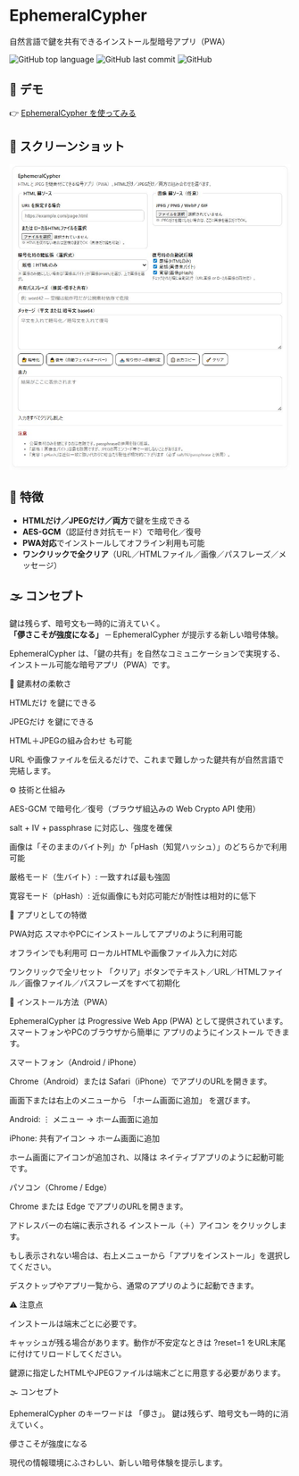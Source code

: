 # EphemeralCypher

自然言語で鍵を共有できるインストール型暗号アプリ（PWA）

![GitHub top language](https://img.shields.io/github/languages/top/Masato-Nasu/Ephemeral-Cypher)
![GitHub last commit](https://img.shields.io/github/last-commit/Masato-Nasu/Ephemeral-Cypher)
![GitHub](https://img.shields.io/github/license/Masato-Nasu/Ephemeral-Cypher)

## 🚀 デモ
👉 [EphemeralCypher を使ってみる](https://masato-nasu.github.io/Ephemeral-Cypher/)

## 📸 スクリーンショット
![EphemeralCypher Screenshot](./screenshot.png)

## 🔑 特徴
- **HTMLだけ／JPEGだけ／両方**で鍵を生成できる
- **AES-GCM**（認証付き対抗モード）で暗号化／復号
- **PWA対応**でインストールしてオフライン利用も可能
- **ワンクリックで全クリア**（URL／HTMLファイル／画像／パスフレーズ／メッセージ）

## 🌫 コンセプト
鍵は残らず、暗号文も一時的に消えていく。  
**「儚さこそが強度になる」** ─ EphemeralCypher が提示する新しい暗号体験。

EphemeralCypher は、「鍵の共有」を自然なコミュニケーションで実現する、インストール可能な暗号アプリ（PWA）です。

🔑 鍵素材の柔軟さ

HTMLだけ を鍵にできる

JPEGだけ を鍵にできる

HTML＋JPEGの組み合わせ も可能

URL や画像ファイルを伝えるだけで、これまで難しかった鍵共有が自然言語で完結します。

⚙️ 技術と仕組み

AES-GCM で暗号化／復号（ブラウザ組込みの Web Crypto API 使用）

salt + IV + passphrase に対応し、強度を確保

画像は「そのままのバイト列」か「pHash（知覚ハッシュ）」のどちらかで利用可能

厳格モード（生バイト）: 一致すれば最も強固

寛容モード（pHash）: 近似画像にも対応可能だが耐性は相対的に低下

📱 アプリとしての特徴

PWA対応
スマホやPCにインストールしてアプリのように利用可能

オフラインでも利用可
ローカルHTMLや画像ファイル入力に対応

ワンクリックで全リセット
「クリア」ボタンでテキスト／URL／HTMLファイル／画像ファイル／パスフレーズをすべて初期化

📲 インストール方法（PWA）

EphemeralCypher は Progressive Web App (PWA) として提供されています。
スマートフォンやPCのブラウザから簡単に アプリのようにインストール できます。

スマートフォン（Android / iPhone）

Chrome（Android）または Safari（iPhone）でアプリのURLを開きます。

画面下または右上のメニューから 「ホーム画面に追加」 を選びます。

Android: ⋮ メニュー → ホーム画面に追加

iPhone: 共有アイコン → ホーム画面に追加

ホーム画面にアイコンが追加され、以降は ネイティブアプリのように起動可能 です。

パソコン（Chrome / Edge）

Chrome または Edge でアプリのURLを開きます。

アドレスバーの右端に表示される インストール（＋）アイコン をクリックします。

もし表示されない場合は、右上メニューから「アプリをインストール」を選択してください。

デスクトップやアプリ一覧から、通常のアプリのように起動できます。

⚠️ 注意点

インストールは端末ごとに必要です。

キャッシュが残る場合があります。動作が不安定なときは ?reset=1 をURL末尾に付けてリロードしてください。

鍵源に指定したHTMLやJPEGファイルは端末ごとに用意する必要があります。

🌫 コンセプト

EphemeralCypher のキーワードは 「儚さ」。
鍵は残らず、暗号文も一時的に消えていく。

儚さこそが強度になる

現代の情報環境にふさわしい、新しい暗号体験を提示します。
